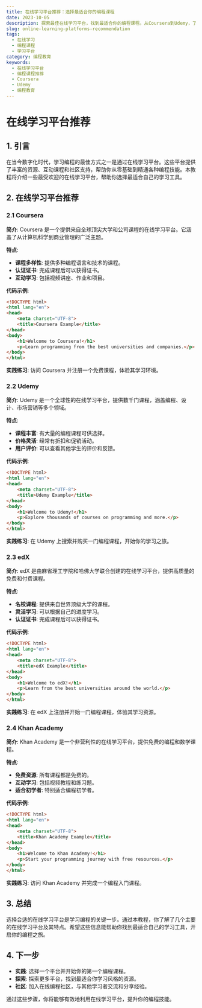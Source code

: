```yaml
---
title: 在线学习平台推荐：选择最适合你的编程课程
date: 2023-10-05
description: 探索最佳在线学习平台，找到最适合你的编程课程。从Coursera到Udemy，了解每个平台的优缺点，助你快速提升编程技能。
slug: online-learning-platforms-recommendation
tags:
  - 在线学习
  - 编程课程
  - 学习平台
category: 编程教育
keywords:
  - 在线学习平台
  - 编程课程推荐
  - Coursera
  - Udemy
  - 编程教育
---
```


# 在线学习平台推荐

## 1. 引言

在当今数字化时代，学习编程的最佳方式之一是通过在线学习平台。这些平台提供了丰富的资源、互动课程和社区支持，帮助你从零基础到精通各种编程技能。本教程将介绍一些最受欢迎的在线学习平台，帮助你选择最适合自己的学习工具。

## 2. 在线学习平台推荐

### 2.1 Coursera

**简介**: Coursera 是一个提供来自全球顶尖大学和公司课程的在线学习平台。它涵盖了从计算机科学到商业管理的广泛主题。

**特点**:
- **课程多样性**: 提供多种编程语言和技术的课程。
- **认证证书**: 完成课程后可以获得证书。
- **互动学习**: 包括视频讲座、作业和项目。

**代码示例**:
```html
<!DOCTYPE html>
<html lang="en">
<head>
    <meta charset="UTF-8">
    <title>Coursera Example</title>
</head>
<body>
    <h1>Welcome to Coursera!</h1>
    <p>Learn programming from the best universities and companies.</p>
</body>
</html>
```

**实践练习**: 访问 Coursera 并注册一个免费课程，体验其学习环境。

### 2.2 Udemy

**简介**: Udemy 是一个全球性的在线学习平台，提供数千门课程，涵盖编程、设计、市场营销等多个领域。

**特点**:
- **课程丰富**: 有大量的编程课程可供选择。
- **价格灵活**: 经常有折扣和促销活动。
- **用户评价**: 可以查看其他学生的评价和反馈。

**代码示例**:
```html
<!DOCTYPE html>
<html lang="en">
<head>
    <meta charset="UTF-8">
    <title>Udemy Example</title>
</head>
<body>
    <h1>Welcome to Udemy!</h1>
    <p>Explore thousands of courses on programming and more.</p>
</body>
</html>
```

**实践练习**: 在 Udemy 上搜索并购买一门编程课程，开始你的学习之旅。

### 2.3 edX

**简介**: edX 是由麻省理工学院和哈佛大学联合创建的在线学习平台，提供高质量的免费和付费课程。

**特点**:
- **名校课程**: 提供来自世界顶级大学的课程。
- **灵活学习**: 可以根据自己的进度学习。
- **认证证书**: 完成课程后可以获得证书。

**代码示例**:
```html
<!DOCTYPE html>
<html lang="en">
<head>
    <meta charset="UTF-8">
    <title>edX Example</title>
</head>
<body>
    <h1>Welcome to edX!</h1>
    <p>Learn from the best universities around the world.</p>
</body>
</html>
```

**实践练习**: 在 edX 上注册并开始一门编程课程，体验其学习资源。

### 2.4 Khan Academy

**简介**: Khan Academy 是一个非营利性的在线学习平台，提供免费的编程和数学课程。

**特点**:
- **免费资源**: 所有课程都是免费的。
- **互动学习**: 包括视频教程和练习题。
- **适合初学者**: 特别适合编程初学者。

**代码示例**:
```html
<!DOCTYPE html>
<html lang="en">
<head>
    <meta charset="UTF-8">
    <title>Khan Academy Example</title>
</head>
<body>
    <h1>Welcome to Khan Academy!</h1>
    <p>Start your programming journey with free resources.</p>
</body>
</html>
```

**实践练习**: 访问 Khan Academy 并完成一个编程入门课程。

## 3. 总结

选择合适的在线学习平台是学习编程的关键一步。通过本教程，你了解了几个主要的在线学习平台及其特点。希望这些信息能帮助你找到最适合自己的学习工具，开启你的编程之旅。

## 4. 下一步

- **实践**: 选择一个平台并开始你的第一个编程课程。
- **探索**: 探索更多平台，找到最适合你学习风格的资源。
- **社区**: 加入在线编程社区，与其他学习者交流和分享经验。

通过这些步骤，你将能够有效地利用在线学习平台，提升你的编程技能。